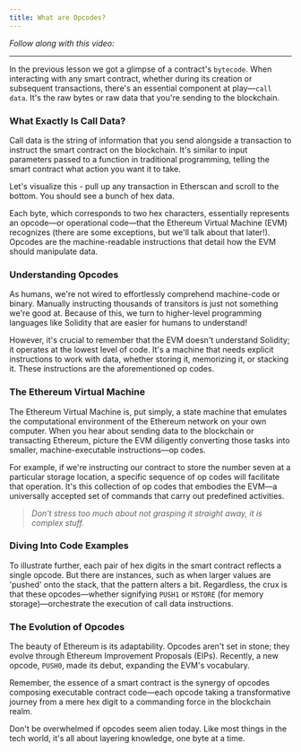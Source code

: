 ```yaml
---
title: What are Opcodes?
---
```


_Follow along with this video:_

---

In the previous lesson we got a glimpse of a contract's `bytecode`. When interacting with any smart contract, whether during its creation or subsequent transactions, there's an essential component at play—`call data`. It's the raw bytes or raw data that you're sending to the blockchain.

### What Exactly Is Call Data?

Call data is the string of information that you send alongside a transaction to instruct the smart contract on the blockchain. It's similar to input parameters passed to a function in traditional programming, telling the smart contract what action you want it to take.

Let's visualize this - pull up any transaction in Etherscan and scroll to the bottom. You should see a bunch of hex data.

Each byte, which corresponds to two hex characters, essentially represents an opcode—or operational code—that the Ethereum Virtual Machine (EVM) recognizes (there are some exceptions, but we'll talk about that later!). Opcodes are the machine-readable instructions that detail how the EVM should manipulate data.

### Understanding Opcodes

As humans, we're not wired to effortlessly comprehend machine-code or binary. Manually instructing thousands of transitors is just not something we're good at. Because of this, we turn to higher-level programming languages like Solidity that are easier for humans to understand!

However, it's crucial to remember that the EVM doesn't understand Solidity; it operates at the lowest level of code. It's a machine that needs explicit instructions to work with data, whether storing it, memorizing it, or stacking it. These instructions are the aforementioned op codes.

### The Ethereum Virtual Machine

The Ethereum Virtual Machine is, put simply, a state machine that emulates the computational environment of the Ethereum network on your own computer. When you hear about sending data to the blockchain or transacting Ethereum, picture the EVM diligently converting those tasks into smaller, machine-executable instructions—op codes.

For example, if we're instructing our contract to store the number seven at a particular storage location, a specific sequence of op codes will facilitate that operation. It's this collection of op codes that embodies the EVM—a universally accepted set of commands that carry out predefined activities.

> _Don't stress too much about not grasping it straight away, it is complex stuff._

### Diving Into Code Examples

To illustrate further, each pair of hex digits in the smart contract reflects a single opcode. But there are instances, such as when larger values are 'pushed' onto the stack, that the pattern alters a bit. Regardless, the crux is that these opcodes—whether signifying `PUSH1` or `MSTORE` (for memory storage)—orchestrate the execution of call data instructions.

### The Evolution of Opcodes

The beauty of Ethereum is its adaptability. Opcodes aren't set in stone; they evolve through Ethereum Improvement Proposals (EIPs). Recently, a new opcode, `PUSH0`, made its debut, expanding the EVM's vocabulary.

Remember, the essence of a smart contract is the synergy of opcodes composing executable contract code—each opcode taking a transformative journey from a mere hex digit to a commanding force in the blockchain realm.

Don't be overwhelmed if opcodes seem alien today. Like most things in the tech world, it's all about layering knowledge, one byte at a time.
